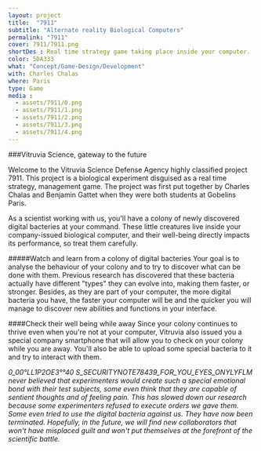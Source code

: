 ```yaml
---
layout: project
title:  "7911"
subtitle: "Alternate reality Biological Computers"
permalink: "7911"
cover: 7911/7911.png
shortDes : Real time strategy game taking place inside your computer.
color: 5DA333
what: "Concept/Game-Design/Development"
with: Charles Chalas
where: Paris
type: Game
media :
  - assets/7911/0.png
  - assets/7911/1.png
  - assets/7911/2.png
  - assets/7911/3.png
  - assets/7911/4.png
---
```


###Vitruvia Science, gateway to the future

Welcome to the Vitruvia Science Defense Agency highly classified project 7911. This project is a biological experiment disguised as a real time strategy, management game. The project was first put together by Charles Chalas and Benjamin Gattet when they were both students at Gobelins Paris.

As a scientist working with us, you'll have a colony of  newly discovered digital bacteries at your command. These little creatures live inside your company-issued biological computer, and their well-being directly impacts its performance, so treat them carefully.

#####Watch and learn from a colony of digital bacteries
Your goal is to analyse the behaviour of your colony and to try to discover what can be done with them. Previous research has discovered that these bacteria actually have different "types" they can evolve into, making them faster, or stronger.
Besides, as they are part of your computer, the more digital bacteria you have, the faster your computer will be and the quicker you will manage to discover new abilities and functions in your interface.

####Check their well being while away
Since your colony continues to thrive even when you're not at your computer, Vitruvia also issued you a special company smartphone that will allow you to check on your colony while you are away. You'll also be able to upload some special bacteria to it and try to interact with them.

*_0_00°LL1P2OE3°°40 S_SECURITYNOTE78439_FOR_YOU_EYES_ONYLYFLM_ never believed that experimenters would create such a special emotional bond with their test subjects, some even think that they are capable of sentient thoughts and of feeling pain.
This has slowed down our research because some experimenters refused to execute orders we gave them. Some even tried to use the digital bacteria against us. They have now been terminated.
Hopefully, in the future, we will find new collaborators that won't have misplaced guilt and won't put themselves at the forefront of the scientific battle.*
